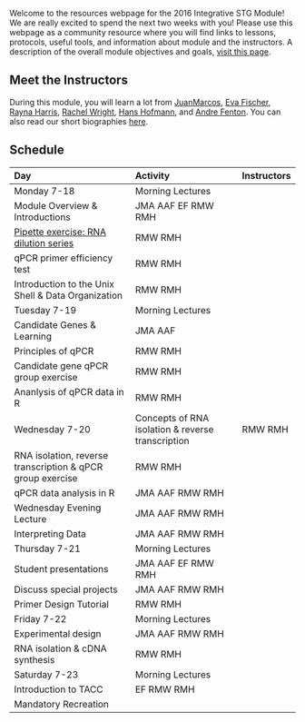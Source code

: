 Welcome to the resources webpage for the 2016 Integrative STG Module! We are really excited to spend the next two weeks with you! Please use this webpage as a community resource where you will find links to lessons, protocols, useful tools, and information about module and the instructors. A description of the overall module objectives and goals, [visit this page](ModuleOverview.md). 

## Meet the Instructors
During this module, you will learn a lot from [JuanMarcos](http://www.alarconlab.com), [Eva Fischer](http://evakfischer.weebly.com), [Rayna Harris](http://raynamharris.github.io),
[Rachel Wright](http://rmwright.weebly.com), [Hans Hofmann](http://cichlid.biosci.utexas.edu), and [Andre Fenton](http://www.cns.nyu.edu/corefaculty/Fenton.php). You can also read our short biographies [here](Instructors.md).


## Schedule
Day | Activity|Instructors
:---|:---|:---
Monday 7-18 | Morning Lectures | 
 | Module Overview & Introductions | JMA AAF EF RMW RMH
 | [Pipette exercise: RNA dilution series](protocols/RNA_pipette_exercise.mg) | RMW RMH
 | qPCR primer efficiency test | RMW RMH
 | Introduction to the Unix Shell & Data Organization | RMW RMH
Tuesday 7-19 | Morning Lectures | 
 | Candidate Genes & Learning | JMA AAF
 | Principles of qPCR | RMW RMH
 | Candidate gene qPCR group exercise | RMW RMH
 | Ananlysis of qPCR data in R | RMW RMH
Wednesday 7-20 | Concepts of RNA isolation & reverse transcription | RMW RMH 
 | RNA isolation, reverse transcription & qPCR group exercise | RMW RMH 
 | qPCR data analysis in R | JMA AAF RMW RMH
 | Wednesday Evening Lecture | JMA AAF RMW RMH
 | Interpreting Data | JMA AAF RMW RMH
Thursday 7-21 | Morning Lectures | 
 | Student presentations | JMA AAF EF RMW RMH
 | Discuss special projects | JMA AAF RMW RMH
 | Primer Design Tutorial | RMW RMH
Friday 7-22 | Morning Lectures |  
 | Experimental design | JMA AAF RMW RMH
 | RNA isolation & cDNA synthesis| RMW RMH
Saturday 7-23 | Morning Lectures | 
 | Introduction to TACC | EF RMW RMH
 | Mandatory Recreation | 

